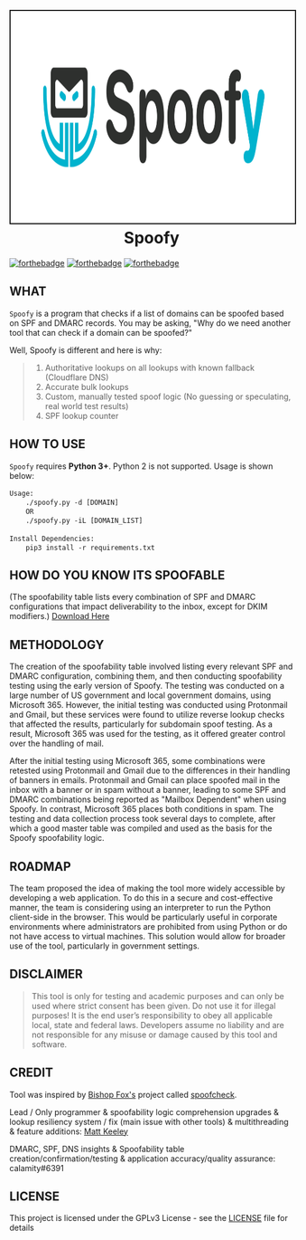 <h1 align="center">
<br>
<img src=/files/spoofy.png height="375" border="2px solid #555">
<br>
Spoofy
</h1>


[![forthebadge](https://forthebadge.com/images/badges/made-with-python.svg)](https://www.python.org/)
[![forthebadge](https://forthebadge.com/images/badges/contains-tasty-spaghetti-code.svg)](https://www.thewholesomedish.com/spaghetti/)
[![forthebadge](https://forthebadge.com/images/badges/it-works-why.svg)](https://www.youtube.com/watch?v=kyti25ol438)

## WHAT
`Spoofy` is a program that checks if a list of domains can be spoofed based on SPF and DMARC records. You may be asking, "Why do we need another tool that can check if a domain can be spoofed?"

Well, Spoofy is different and here is why:
> 1. Authoritative lookups on all lookups with known fallback (Cloudflare DNS)
> 2. Accurate bulk lookups
> 3. Custom, manually tested spoof logic (No guessing or speculating, real world test results) 
> 4. SPF lookup counter

## HOW TO USE
`Spoofy` requires **Python 3+**. Python 2 is not supported. Usage is shown below:

```console
Usage:
    ./spoofy.py -d [DOMAIN]
    OR
    ./spoofy.py -iL [DOMAIN_LIST]
    
Install Dependencies:
    pip3 install -r requirements.txt
```

## HOW DO YOU KNOW ITS SPOOFABLE
(The spoofability table lists every combination of SPF and DMARC configurations that impact deliverability to the inbox, except for DKIM modifiers.)
[Download Here](/files/Master_Table.xlsx)

## METHODOLOGY 
The creation of the spoofability table involved listing every relevant SPF and DMARC configuration, combining them, and then conducting spoofability testing using the early version of Spoofy. The testing was conducted on a large number of US government and local government domains, using Microsoft 365. However, the initial testing was conducted using Protonmail and Gmail, but these services were found to utilize reverse lookup checks that affected the results, particularly for subdomain spoof testing. As a result, Microsoft 365 was used for the testing, as it offered greater control over the handling of mail.

After the initial testing using Microsoft 365, some combinations were retested using Protonmail and Gmail due to the differences in their handling of banners in emails. Protonmail and Gmail can place spoofed mail in the inbox with a banner or in spam without a banner, leading to some SPF and DMARC combinations being reported as "Mailbox Dependent" when using Spoofy. In contrast, Microsoft 365 places both conditions in spam. The testing and data collection process took several days to complete, after which a good master table was compiled and used as the basis for the Spoofy spoofability logic.


## ROADMAP
The team proposed the idea of making the tool more widely accessible by developing a web application. To do this in a secure and cost-effective manner, the team is considering using an interpreter to run the Python client-side in the browser. This would be particularly useful in corporate environments where administrators are prohibited from using Python or do not have access to virtual machines. This solution would allow for broader use of the tool, particularly in government settings.


## DISCLAIMER

> This tool is only for testing and academic purposes and can only be used where
> strict consent has been given. Do not use it for illegal purposes! It is the
> end user’s responsibility to obey all applicable local, state and federal laws.
> Developers assume no liability and are not responsible for any misuse or damage
> caused by this tool and software.

## CREDIT
Tool was inspired by [Bishop Fox's](https://github.com/BishopFox/) project called [spoofcheck](https://github.com/BishopFox/spoofcheck/).

Lead / Only programmer & spoofability logic comprehension upgrades & lookup resiliency system / fix (main issue with other tools) & multithreading & feature additions: [Matt Keeley](https://github.com/MattKeeley/)

DMARC, SPF, DNS insights & Spoofability table creation/confirmation/testing & application accuracy/quality assurance: calamity#6391



## LICENSE

This project is licensed under the GPLv3 License - see the [LICENSE](LICENSE)
file for details

